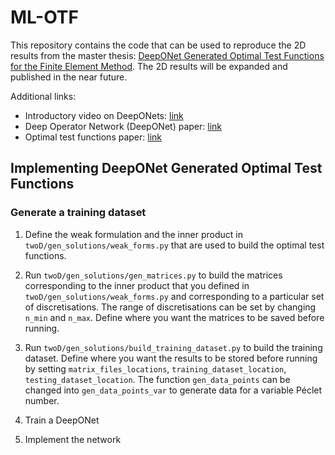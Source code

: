 # ML-OTF
This repository contains the code that can be used to reproduce the 2D results from the master thesis: [DeepONet Generated Optimal Test Functions for the Finite Element Method](https://repository.tudelft.nl/islandora/object/uuid:0051e66b-2a12-4b74-bf5d-2f1b486651cd). The 2D results will be expanded and published in the near future.

Additional links:
* Introductory video on DeepONets: [link](https://www.youtube.com/watch?v=1bS0q0RkoH0)
* Deep Operator Network (DeepONet) paper: [link](https://arxiv.org/abs/1910.03193)
* Optimal test functions paper: [link](http://web.pdx.edu/~gjay/pub/dpg2.pdf)

## Implementing DeepONet Generated Optimal Test Functions
### Generate a training dataset
1. Define the weak formulation and the inner product in `twoD/gen_solutions/weak_forms.py` that are used to build the optimal test functions.
2. Run `twoD/gen_solutions/gen_matrices.py` to build the matrices corresponding to the inner product that you defined in `twoD/gen_solutions/weak_forms.py` and corresponding to a particular set of discretisations. The range of discretisations can be set by changing `n_min` and `n_max`. Define where you want the matrices to be saved before running.
3. Run `twoD/gen_solutions/build_training_dataset.py` to build the training dataset. Define where you want the results to be stored before running by setting `matrix_files_locations`, `training_dataset_location`, `testing_dataset_location`. The function `gen_data_points` can be changed into `gen_data_points_var` to generate data for a variable Péclet number. 
 
3. Train a DeepONet
4. Implement the network
